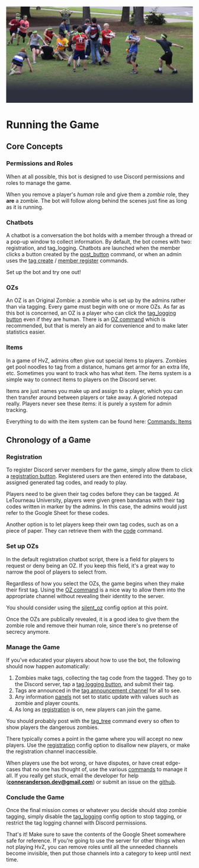 ![Hero](img/hero6.webp)

# Running the Game

## Core Concepts

### Permissions and Roles

When at all possible, this bot is designed to use Discord permissions and roles to manage the game.

When you remove a player's *human* role and give them a *zombie* role, they **are** a zombie. The bot will follow along behind the scenes just fine as long as it is running.

### Chatbots

A chatbot is a conversation the bot holds with a member through a thread or a pop-up window to collect information. By default, the bot comes with two: registration, and tag_logging. Chatbots are launched when the member clicks a button created by the [post_button](../commands/#post_button) command, or when an admin uses the [tag create](../commands/#tag-create) / [member register](../commands/#member-register) commands.

Set up the bot and try one out!

### OZs

An OZ is an Original Zombie: a zombie who is set up by the admins rather than via tagging. Every game must begin with one or more OZs. As far as this bot is concerned, an OZ is a player who can click the [tag_logging button](../commands/#post_button) even if they are human. There is an [OZ command](../commands/#oz) which is recommended, but that is merely an aid for convenience and to make later statistics easier.

### Items

In a game of HvZ, admins often give out special items to players. Zombies get pool noodles to tag from a distance, humans get armor for an extra life, etc. Sometimes you want to track who has what item. The items system is a simple way to connect items to players on the Discord server. 

Items are just names you make up and assign to a player, which you can then transfer around between players or take away. A gloried notepad really. Players never see these items: it is purely a system for admin tracking.

Everything to do with the item system can be found here: [Commands: Items](../commands/#item-commands)

## Chronology of a Game

### Registration

To register Discord server members for the game, simply allow them to click a [registration button](../commands/#post_button). Registered users are then entered into the database, assigned generated tag codes, and ready to play.

Players need to be given their tag codes before they can be tagged. At LeTourneau University, players were given green bandanas with their tag codes written in marker by the admins. In this case, the admins would just refer to the Google Sheet for these codes.

Another option is to let players keep their own tag codes, such as on a piece of paper. They can retrieve them with the [code](../commands/#code) command.

### Set up OZs

In the default registration chatbot script, there is a field for players to request or deny being an OZ. If you keep this field, it's a great way to narrow the pool of players to select from.

Regardless of how you select the OZs, the game begins when they make their first tag. Using the [OZ command](../commands/#oz) is a nice way to allow them into the appropriate channel without revealing their identity to the server. 

You should consider using the [silent_oz](../config_options/#silent_oz) config option at this point.

Once the OZs are publically revealed, it is a good idea to give them the zombie role and remove their human role, since there's no pretense of secrecy anymore.

### Manage the Game

If you've educated your players about how to use the bot, the following should now happen automatically:

1. Zombies make tags, collecting the tag code from the tagged. They go to the Discord server, tap a [tag logging button](../commands/#post_button), and submit their tag.
1. Tags are announced in the [tag announcement channel](..config_options/#tag-announcements) for all to see.
1. Any information [panels](../commands/#post_panel) not set to static update with values such as zombie and player counts.
1. As long as [registration](../config_options/#registration) is on, new players can join the game.

You should probably post with the [tag_tree](../commands/#tag_tree) command every so often to show players the dangerous zombies.

There typically comes a point in the game where you will accept no new players. Use the [registration](../config_options/#registration) config option to disallow new players, or make the registration channel inaccessible.

When players use the bot wrong, or have disputes, or have creat edge-cases that no one has thought of, use the various [commands](../commands) to manage it all. If you really get stuck, email the developer for help (**conneranderson.dev@gmail.com**) or submit an issue on the [github](https://github.com/Conner-Anderson/discord-hvz/issues).

### Conclude the Game

Once the final mission comes or whatever you decide should stop zombie tagging, simply disable the [tag_logging](../config_options/#tag_logging) config option to stop tagging, or restrict the tag logging channel with Discord permissions.

That's it! Make sure to save the contents of the Google Sheet somewhere safe for reference. If you're going to use the server for other things when not playing HvZ, you can remove roles until all the unneeded channels become invisible, then put those channels into a category to keep until next time.


